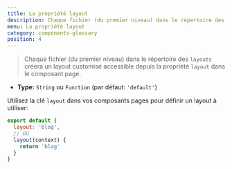 ```yaml
---
title: La propriété layout
description: Chaque fichier (du premier niveau) dans le répertoire des `layouts` créera un layout customisé accessible depuis la propriété `layout` dans le composant page.
menu: La propriété layout
category: components-glossary
position: 4
---
```


> Chaque fichier (du premier niveau) dans le répertoire des `layouts` créera un layout customisé accessible depuis la propriété `layout` dans le composant page.

- **Type:** `String` ou `Function` (par défaut: `'default'`)

Utilisez la clé `layout` dans vos composants pages pour définir un layout à utiliser:

```js
export default {
  layout: 'blog',
  // OU
  layout(context) {
    return 'blog'
  }
}
```
